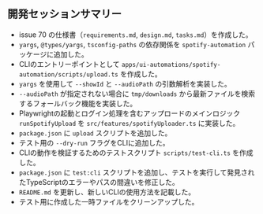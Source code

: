 ## 開発セッションサマリー

- issue 70 の仕様書（`requirements.md`, `design.md`, `tasks.md`）を作成した。
- `yargs`, `@types/yargs`, `tsconfig-paths` の依存関係を `spotify-automation` パッケージに追加した。
- CLIのエントリーポイントとして `apps/ui-automations/spotify-automation/scripts/upload.ts` を作成した。
- `yargs` を使用して `--showId` と `--audioPath` の引数解析を実装した。
- `--audioPath` が指定されない場合に `tmp/downloads` から最新ファイルを検索するフォールバック機能を実装した。
- Playwrightの起動とログイン処理を含むアップロードのメインロジック `runSpotifyUpload` を `src/features/spotifyUploader.ts` に実装した。
- `package.json` に `upload` スクリプトを追加した。
- テスト用の `--dry-run` フラグをCLIに追加した。
- CLIの動作を検証するためのテストスクリプト `scripts/test-cli.ts` を作成した。
- `package.json` に `test:cli` スクリプトを追加し、テストを実行して発見されたTypeScriptのエラーやパスの間違いを修正した。
- `README.md` を更新し、新しいCLIの使用方法を記載した。
- テスト用に作成した一時ファイルをクリーンアップした。
